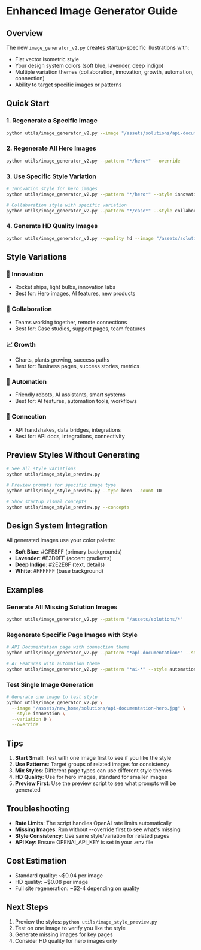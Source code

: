 # Enhanced Image Generator Guide

## Overview

The new `image_generator_v2.py` creates startup-specific illustrations with:
- Flat vector isometric style
- Your design system colors (soft blue, lavender, deep indigo)
- Multiple variation themes (collaboration, innovation, growth, automation, connection)
- Ability to target specific images or patterns

## Quick Start

### 1. Regenerate a Specific Image
```bash
python utils/image_generator_v2.py --image "/assets/solutions/api-documentation-hero.jpg"
```

### 2. Regenerate All Hero Images
```bash
python utils/image_generator_v2.py --pattern "*/hero*" --override
```

### 3. Use Specific Style Variation
```bash
# Innovation style for hero images
python utils/image_generator_v2.py --pattern "*/hero*" --style innovation

# Collaboration style with specific variation
python utils/image_generator_v2.py --pattern "*/case*" --style collaboration --variation 2
```

### 4. Generate HD Quality Images
```bash
python utils/image_generator_v2.py --quality hd --image "/assets/solutions/ai-documentation-hero.jpg"
```

## Style Variations

### 🚀 Innovation
- Rocket ships, light bulbs, innovation labs
- Best for: Hero images, AI features, new products

### 🤝 Collaboration  
- Teams working together, remote connections
- Best for: Case studies, support pages, team features

### 📈 Growth
- Charts, plants growing, success paths
- Best for: Business pages, success stories, metrics

### 🤖 Automation
- Friendly robots, AI assistants, smart systems
- Best for: AI features, automation tools, workflows

### 🔗 Connection
- API handshakes, data bridges, integrations
- Best for: API docs, integrations, connectivity

## Preview Styles Without Generating

```bash
# See all style variations
python utils/image_style_preview.py

# Preview prompts for specific image type
python utils/image_style_preview.py --type hero --count 10

# Show startup visual concepts
python utils/image_style_preview.py --concepts
```

## Design System Integration

All generated images use your color palette:
- **Soft Blue**: #CFE8FF (primary backgrounds)
- **Lavender**: #E3D9FF (accent gradients)
- **Deep Indigo**: #2E2E8F (text, details)
- **White**: #FFFFFF (base background)

## Examples

### Generate All Missing Solution Images
```bash
python utils/image_generator_v2.py --pattern "/assets/solutions/*"
```

### Regenerate Specific Page Images with Style
```bash
# API Documentation page with connection theme
python utils/image_generator_v2.py --pattern "*api-documentation*" --style connection --override

# AI Features with automation theme
python utils/image_generator_v2.py --pattern "*ai-*" --style automation --override
```

### Test Single Image Generation
```bash
# Generate one image to test style
python utils/image_generator_v2.py \
  --image "/assets/new_home/solutions/api-documentation-hero.jpg" \
  --style innovation \
  --variation 0 \
  --override
```

## Tips

1. **Start Small**: Test with one image first to see if you like the style
2. **Use Patterns**: Target groups of related images for consistency
3. **Mix Styles**: Different page types can use different style themes
4. **HD Quality**: Use for hero images, standard for smaller images
5. **Preview First**: Use the preview script to see what prompts will be generated

## Troubleshooting

- **Rate Limits**: The script handles OpenAI rate limits automatically
- **Missing Images**: Run without --override first to see what's missing
- **Style Consistency**: Use same style/variation for related pages
- **API Key**: Ensure OPENAI_API_KEY is set in your .env file

## Cost Estimation

- Standard quality: ~$0.04 per image
- HD quality: ~$0.08 per image
- Full site regeneration: ~$2-4 depending on quality

## Next Steps

1. Preview the styles: `python utils/image_style_preview.py`
2. Test on one image to verify you like the style
3. Generate missing images for key pages
4. Consider HD quality for hero images only
